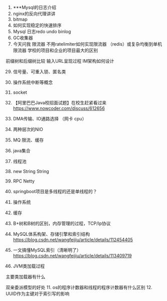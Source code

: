 

1.  ***Mysql的日志介绍
2.  nginx的反向代理讲讲
3.  bitmap
4.  如何实现稳定的快速排序
5.  Mysql 日志redo undo binlog
6.  GC收集器
7.  今天问我 限流器  不用ratelimiter如何实现限流器  （redis）或复杂均衡到单机限流器
学校的项目和企业的项目最大的区别

前缀树和后缀树比较
输入URL呈现过程
IM架构如何设计

29. 信号量、可重入锁、匿名类
30. 操作系统中断等概念
31. socket
32. 【阿里巴巴Java校招面试题】在校生赶紧看过来
<https://www.nowcoder.com/discuss/612656>
33. DMA传输、IO通路选择 （网卡 cpu）
34. 两种层次的NIO
35. MQ 限流、缓存
36. java集合
37. 线程池
38. new String String
39. RPC Netty
40. springboot项目是多线程的还是单线程的？
41. 操作系统
42. 缓存
43. B+树和B树的区别，内存管理的过程，TCP/Ip协议
44. MySQL体系构架、存储引擎和索引结构
<https://blog.csdn.net/wangfeijiu/article/details/112454405>
45. 一文搞懂MySQL索引（清晰明了）
<https://blog.csdn.net/wangfeijiu/article/details/113409719>






45. JVM类加载过程

主要类加载器有什么

双亲委派模型的好处
11. os的程序计数器和线程的程序计数器有什么区别
12. UUID作为主键对于索引写的影响
